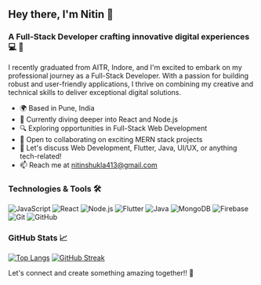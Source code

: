 ## Hey there, I'm Nitin 👋

### A Full-Stack Developer crafting innovative digital experiences 💻 🚀

I recently graduated from AITR, Indore, and I'm excited to embark on my professional journey as a Full-Stack Developer. With a passion for building robust and user-friendly applications, I thrive on combining my creative and technical skills to deliver exceptional digital solutions.

- 🌍 Based in Pune, India
- 🌱 Currently diving deeper into React and Node.js
- 🔍 Exploring opportunities in Full-Stack Web Development
- 👯 Open to collaborating on exciting MERN stack projects
- 💬 Let's discuss Web Development, Flutter, Java, UI/UX, or anything tech-related!
- 📫 Reach me at nitinshukla413@gmail.com

### Technologies & Tools 🛠️

![JavaScript](https://img.shields.io/badge/-JavaScript-black?style=flat-square&logo=javascript)
![React](https://img.shields.io/badge/-React-black?style=flat-square&logo=react)
![Node.js](https://img.shields.io/badge/-Node.js-black?style=flat-square&logo=Node.js)
![Flutter](https://img.shields.io/badge/-Flutter-black?style=flat-square&logo=flutter)
![Java](https://img.shields.io/badge/-Java-black?style=flat-square&logo=java)
![MongoDB](https://img.shields.io/badge/-MongoDB-black?style=flat-square&logo=mongodb)
![Firebase](https://img.shields.io/badge/-Firebase-black?style=flat-square&logo=firebase)
![Git](https://img.shields.io/badge/-Git-black?style=flat-square&logo=git)
![GitHub](https://img.shields.io/badge/-GitHub-black?style=flat-square&logo=github)

### GitHub Stats 📈

[![Top Langs](https://github-readme-stats.vercel.app/api/top-langs/?username=nitinshukla413&layout=compact)](https://github.com/anuraghazra/github-readme-stats)
[![GitHub Streak](https://streak-stats.demolab.com/?user=nitinshukla413)](https://git.io/streak-stats)

Let's connect and create something amazing together!! 🚀
